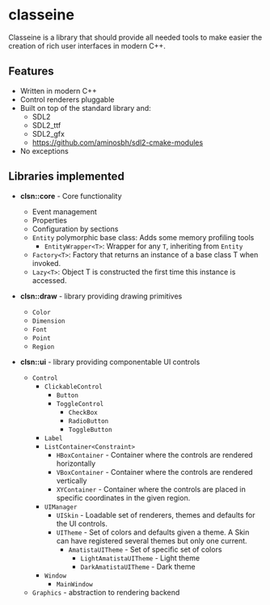 # classeine

Classeine is a library that should provide all needed tools to make easier
the creation of rich user interfaces in modern C++.

## Features
* Written in modern C++
* Control renderers pluggable
* Built on top of the standard library and:
  * SDL2
  * SDL2_ttf
  * SDL2_gfx
  * https://github.com/aminosbh/sdl2-cmake-modules
* No exceptions

## Libraries implemented

* **clsn::core** - Core functionality
  * Event management
  * Properties
  * Configuration by sections
  * `Entity` polymorphic base class: Adds some memory profiling tools
    * `EntityWrapper<T>`: Wrapper for any `T`, inheriting from `Entity`
  * `Factory<T>`: Factory that returns an instance of a base class T when invoked.
  * `Lazy<T>`: Object T is constructed the first time this instance is accessed.
  
* **clsn::draw** - library providing drawing primitives
  * `Color`
  * `Dimension`
  * `Font`
  * `Point`
  * `Region`
  
* **clsn::ui** - library providing componentable UI controls
  * `Control`
    * `ClickableControl`
      * `Button` 
      * `ToggleControl`
        * `CheckBox` 
        * `RadioButton`
        * `ToggleButton`
    * `Label` 
    * `ListContainer<Constraint>`
      * `HBoxContainer` - Container where the controls are rendered horizontally
      * `VBoxContainer` - Container where the controls are rendered vertically
      * `XYContainer` - Container where the controls are placed in specific coordinates in the given region.
    * `UIManager`
      * `UISkin` - Loadable set of renderers, themes and defaults for the UI controls.
      * `UITheme` - Set of colors and defaults given a theme. A Skin can have registered several themes but only one current.
        * `AmatistaUITheme` - Set of specific set of colors
          * `LightAmatistaUITheme` - Light theme
          * `DarkAmatistaUITheme` - Dark theme
    * `Window`
      * `MainWindow`
  * `Graphics` - abstraction to rendering backend

